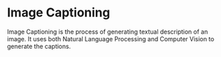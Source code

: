 # Image Captioning
Image Captioning is the process of generating textual description of an image. It uses both Natural Language Processing and Computer Vision to generate the captions.
